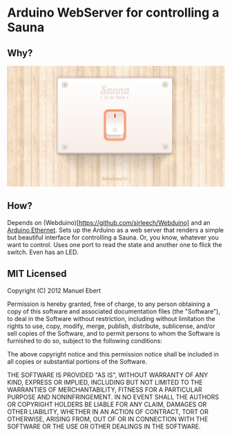 Arduino WebServer for controlling a Sauna
=========================================

Why?
----

![Interface Screenshot](https://github.com/maebert/SaunaControl/raw/master/img/screenshot.png)

How?
----

Depends on (Webduino)[https://github.com/sirleech/Webduino] and an [Arduino Ethernet](http://www.arduino.cc/en/Main/ArduinoBoardEthernet). Sets up the Arduino as a web server that renders a simple but beautiful interface for controlling a Sauna. Or, you know, whatever you want to control. Uses one port to read the state and another one to flick the switch. Even has an LED.

MIT Licensed
------------

Copyright (C) 2012 Manuel Ebert

Permission is hereby granted, free of charge, to any person obtaining a copy of this software and associated documentation files (the "Software"), to deal in the Software without restriction, including without limitation the rights to use, copy, modify, merge, publish, distribute, sublicense, and/or sell copies of the Software, and to permit persons to whom the Software is furnished to do so, subject to the following conditions:

The above copyright notice and this permission notice shall be included in all copies or substantial portions of the Software.

THE SOFTWARE IS PROVIDED "AS IS", WITHOUT WARRANTY OF ANY KIND, EXPRESS OR IMPLIED, INCLUDING BUT NOT LIMITED TO THE WARRANTIES OF MERCHANTABILITY, FITNESS FOR A PARTICULAR PURPOSE AND NONINFRINGEMENT. IN NO EVENT SHALL THE AUTHORS OR COPYRIGHT HOLDERS BE LIABLE FOR ANY CLAIM, DAMAGES OR OTHER LIABILITY, WHETHER IN AN ACTION OF CONTRACT, TORT OR OTHERWISE, ARISING FROM, OUT OF OR IN CONNECTION WITH THE SOFTWARE OR THE USE OR OTHER DEALINGS IN THE SOFTWARE.